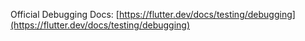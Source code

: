 Official Debugging Docs: [https://flutter.dev/docs/testing/debugging](https://flutter.dev/docs/testing/debugging)